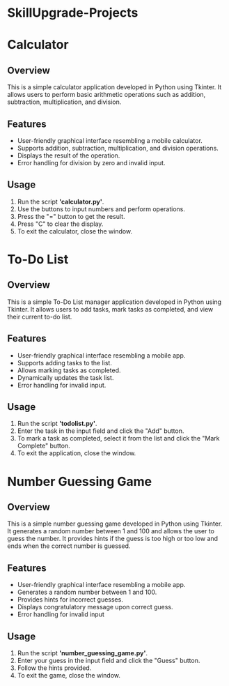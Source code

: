 # SkillUpgrade-Projects
# Calculator

## Overview

This is a simple calculator application developed in Python using Tkinter. It allows users to perform basic arithmetic operations such as addition, subtraction, multiplication, and division.

## Features
- User-friendly graphical interface resembling a mobile calculator.
- Supports addition, subtraction, multiplication, and division operations.
- Displays the result of the operation.
- Error handling for division by zero and invalid input.
  
## Usage
1. Run the script **'calculator.py'**.
2. Use the buttons to input numbers and perform operations.
3. Press the "=" button to get the result.
4. Press "C" to clear the display.
5. To exit the calculator, close the window.

# To-Do List

## Overview

This is a simple To-Do List manager application developed in Python using Tkinter. It allows users to add tasks, mark tasks as completed, and view their current to-do list.

## Features
- User-friendly graphical interface resembling a mobile app.
- Supports adding tasks to the list.
- Allows marking tasks as completed.
- Dynamically updates the task list.
- Error handling for invalid input.

## Usage
1. Run the script **'todolist.py'**.
2. Enter the task in the input field and click the "Add" button.
3. To mark a task as completed, select it from the list and click the "Mark Complete" button.
4. To exit the application, close the window.

# Number Guessing Game

## Overview

This is a simple number guessing game developed in Python using Tkinter. It generates a random number between 1 and 100 and allows the user to guess the number. It provides hints if the guess is too high or too low and ends when the correct number is guessed.

## Features
- User-friendly graphical interface resembling a mobile app.
- Generates a random number between 1 and 100.
- Provides hints for incorrect guesses.
- Displays congratulatory message upon correct guess.
- Error handling for invalid input

## Usage
1. Run the script **'number_guessing_game.py'**.
2. Enter your guess in the input field and click the "Guess" button.
3. Follow the hints provided.
4. To exit the game, close the window.

